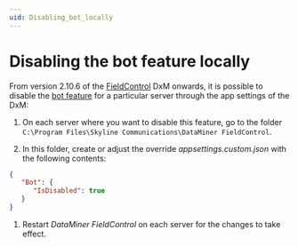 ```yaml
---
uid: Disabling_bot_locally
---
```


# Disabling the bot feature locally

From version 2.10.6 of the [FieldControl](xref:DataMinerExtensionModules#fieldcontrol) DxM onwards<!-- RN 39113 -->, it is possible to disable the [bot feature](xref:DataMiner_Teams_bot) for a particular server through the app settings of the DxM:

1. On each server where you want to disable this feature, go to the folder `C:\Program Files\Skyline Communications\DataMiner FieldControl`.

1. In this folder, create or adjust the override *appsettings.custom.json* with the following contents:

```json
{
   "Bot": {
      "IsDisabled": true
   }
}
```

1. Restart *DataMiner FieldControl* on each server for the changes to take effect.
